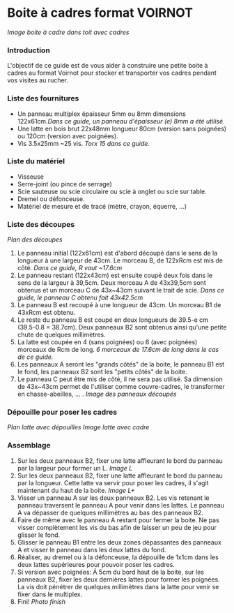 Boite à cadres format VOIRNOT
=============================
<i>Image boite à cadre dans toit avec cadres</i>

### Introduction
L'objectif de ce guide est de vous aider à construire une petite boite à cadres au format Voirnot pour stocker et transporter vos cadres pendant vos visites au rucher.<br>

### Liste des fournitures
+ Un panneau multiplex épaisseur 5mm ou 8mm dimensions 122x61cm.<i>Dans ce guide, un panneau d'épaisseur (e) 8mm a été utilisé.</i>
+ Une latte en bois brut 22x48mm longueur 80cm (version sans poignées) ou 120cm (version avec poignées).
+ Vis 3.5x25mm ~25 vis. <i>Torx 15 dans ce guide.</i>

### Liste du matériel
+ Visseuse
+ Serre-joint (ou pince de serrage)
+ Scie sauteuse ou scie circulaire ou scie à onglet ou scie sur table.
+ Dremel ou défonceuse.
+ Matériel de mesure et de tracé (mètre, crayon, équerre, ...)

### Liste des découpes
<i>Plan des découpes</i>
1. Le panneau initial (122x61cm) est d'abord découpé dans le sens de la longueur à une largeur de 43cm. Le morceau B, de 122xRcm est mis de côté. <i>Dans ce guide, R vaut ~17.6cm</i>
2. Le panneau restant (122x43cm) est ensuite coupé deux fois dans le sens de la largeur à 39,5cm. Deux morceau A de 43x39,5cm sont obtenus et un morceau C de 43x~43cm suivant le trait de scie. <i> Dans ce guide, le panneau C obtenu fait 43x42.5cm</i>
3. Le panneau B est recoupé à une longueur de 43cm. Un morceau B1 de 43xRcm est obtenu.
4. Le reste du panneau B est coupé en deux longueurs de 39.5-e cm (39.5-0.8 = 38.7cm). Deux panneaux B2 sont obtenus ainsi qu'une petite chute de quelques millimètres.
5. La latte est coupée en 4 (sans poignées) ou 6 (avec poignées) morceaux de Rcm de long. <i> 6 morceaux de 17.6cm de long dans le cas de ce guide. </i>
6. Les panneaux A seront les "grands côtés" de la boite, le panneau B1 est le fond, les panneaux B2 sont les "petits côtés" de la boite.
7. Le panneau C peut être mis de côté, il ne sera pas utilisé. Sa dimension de 43x~43cm permet de l'utiliser comme couvre-cadres, le transformer en chasse-abeilles, ... .
<i>Image des panneaux découpés</i>

### Dépouille pour poser les cadres
<i>Plan latte avec dépouilles</i>
<i>Image latte avec cadre</i>

### Assemblage
1. Sur les deux panneaux B2, fixer une latte affleurant le bord du panneau par la largeur pour former un L.
<i>Image L</i>
2. Sur les deux panneaux B2, fixer une latte affleurant le bord du panneau par la longueur. Cette latte va servir pour poser les cadres, il s'agit maintenant du haut de la boite.
<i>Image L+</i>
3. Visser un panneau A sur les deux panneaux B2. Les vis retenant le panneau traversent le panneau A pour venir dans les lattes. Le panneau A va dépasser de quelques millimètres au bas des panneaux B2.
4. Faire de même avec le panneau A restant pour fermer la boite. Ne pas visser complètement les vis du bas afin de laisser un peu de jeu pour glisser le fond.
5. Glisser le panneau B1 entre les deux zones dépassantes des panneaux A et visser le panneau dans les deux lattes du fond.
6. Réaliser, au dremel ou à la défonceuse, la dépouille de 1x1cm dans les deux lattes supérieures pour pouvoir poser les cadres.
7. Si version avec poignées: Á 5cm du bord haut de la boite, sur les panneaux B2, fixer les deux dernières lattes pour former les poignées. La vis doit pénétrer de quelques millimètres dans la latte pour venir se fixer dans le multiplex.
8. Fini!
<i>Photo finish</i>